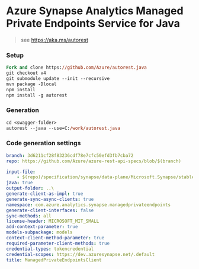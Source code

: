 # Azure Synapse Analytics Managed Private Endpoints Service for Java

> see https://aka.ms/autorest

### Setup
```ps
Fork and clone https://github.com/Azure/autorest.java 
git checkout v4
git submodule update --init --recursive
mvn package -Dlocal
npm install
npm install -g autorest
```

### Generation
```ps
cd <swagger-folder>
autorest --java --use=C:/work/autorest.java
```

### Code generation settings
```yaml
branch: 3d6211cf28f83236cdf78e7cfc50efd3fb7cba72
repo: https://github.com/Azure/azure-rest-api-specs/blob/$(branch)
```

```yaml
input-file:
    - $(repo)/specification/synapse/data-plane/Microsoft.Synapse/stable/2020-12-01/managedPrivateEndpoints.json
java: true
output-folder: ..\
generate-client-as-impl: true
generate-sync-async-clients: true
namespace: com.azure.analytics.synapse.managedprivateendpoints
generate-client-interfaces: false
sync-methods: all
license-header: MICROSOFT_MIT_SMALL
add-context-parameter: true
models-subpackage: models
context-client-method-parameter: true
required-parameter-client-methods: true
credential-types: tokencredential
credential-scopes: https://dev.azuresynapse.net/.default
title: ManagedPrivateEndpointsClient
```
